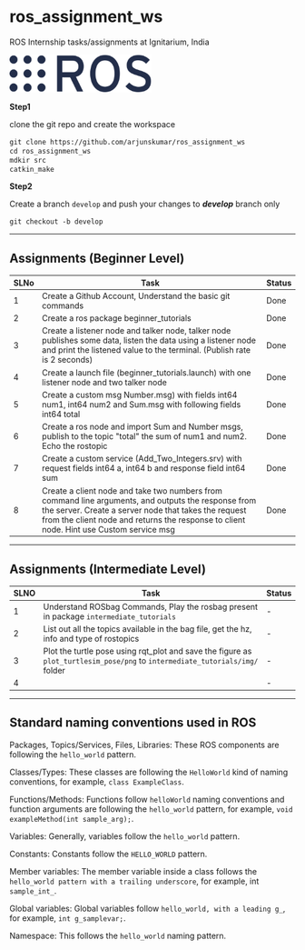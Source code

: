 # ros_assignment_ws
ROS Internship tasks/assignments at Ignitarium, India

[<img src="res/ros_logo.png" width="250"/>](res/ros_logo.png)  

**Step1** 

clone the git repo and create the workspace

```
git clone https://github.com/arjunskumar/ros_assignment_ws
cd ros_assignment_ws
mdkir src
catkin_make
```

**Step2**

Create a branch `develop` and push your changes to ***develop*** branch only
```
git checkout -b develop
```
---
## Assignments (Beginner Level)
|  SLNo |  Task |   Status|   
|--- | --- | ---|
|  1 | Create a Github Account, Understand the basic git commands  | Done
| 2|  Create a ros package beginner_tutorials |  Done 
|  3 |Create a listener node and talker node, talker node publishes some data, listen the data using a listener node and print the listened value to the terminal. (Publish rate is 2 seconds) | Done 
| 4 | Create a launch file (beginner_tutorials.launch) with one listener node and two talker node| Done 
|  5 | Create a custom msg Number.msg) with fields int64 num1, int64 num2  and Sum.msg with following fields int64 total | Done
|  6 | Create a ros node and import Sum and Number msgs, publish to the topic "total" the sum of num1 and num2. Echo the rostopic | Done 
|  7 | Create a custom service (Add_Two_Integers.srv) with request fields int64 a, int64 b  and response field int64 sum | Done
|  8 | Create  a client node and take two numbers from command line arguments, and outputs the response from the server. Create a   server node that takes the request from the client node and  returns the response to client node. Hint use Custom service msg | Done

---
## Assignments (Intermediate Level)

| SLNO | Task | Status |
|--- | --- | ---|
| 1 |  Understand ROSbag Commands, Play the rosbag present in package `intermediate_tutorials` | - |
| 2 | List out all the topics available in the bag file, get the hz, info and type of rostopics| - |
| 3| Plot the turtle pose using rqt_plot and save the figure as `plot_turtlesim_pose/png` to `intermediate_tutorials/img/` folder | - |
| 4| | - |


---
## Standard naming conventions used in ROS

Packages, Topics/Services, Files, Libraries: These ROS components are following the `hello_world` pattern.

Classes/Types: These classes are following the `HelloWorld` kind of naming conventions, for example, `class ExampleClass`.

Functions/Methods: Functions follow `helloWorld` naming conventions and function arguments are following the `hello_world` pattern, for example, `void exampleMethod(int sample_arg);`.

Variables: Generally, variables follow the `hello_world` pattern.

Constants: Constants follow the `HELLO_WORLD` pattern.

Member variables: The member variable inside a class follows the `hello_world pattern with a trailing underscore`, for example, int `sample_int_`.

Global variables: Global variables follow `hello_world, with a leading g_`, for example, `int g_samplevar;`.

Namespace: This follows the `hello_world` naming pattern.

